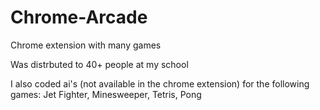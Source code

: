# Chrome-Arcade
Chrome extension with many games

Was distrbuted to 40+ people at my school

I also coded ai's (not available in the chrome extension) for the following games:
Jet Fighter,
Minesweeper,
Tetris,
Pong 
